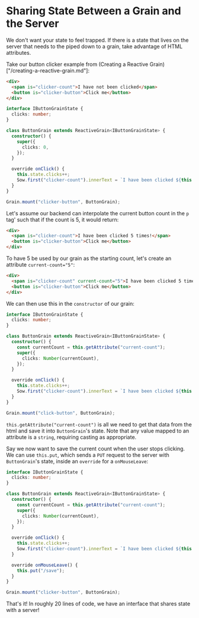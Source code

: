 # Sharing State Between a Grain and the Server

We don't want your state to feel trapped. If there is a state that lives on the server that needs to the piped down to a grain, take advantage of HTML attributes.

Take our button clicker example from (Creating a Reactive Grain)["/creating-a-reactive-grain.md"]:

```html
<div>
  <span is="clicker-count">I have not been clicked</span>
  <button is="clicker-button">Click me</button>
</div>
```

```ts
interface IButtonGrainState {
  clicks: number;
}

class ButtonGrain extends ReactiveGrain<IButtonGrainState> {
  constructor() {
    super({
      clicks: 0,
    });
  }

  override onClick() {
    this.state.clicks++;
    Sow.first("clicker-count").innerText = `I have been clicked ${this.state.clicks} times`;
  }
}

Grain.mount("clicker-button", ButtonGrain);
```

Let's assume our backend can interpolate the current button count in the `p` tag' such that if the count is 5, it would return:

```html
<div>
  <span is="clicker-count">I have been clicked 5 times!</span>
  <button is="clicker-button">Click me</button>
</div>
```

To have 5 be used by our grain as the starting count, let's create an attribute `current-count="5"`:

```html
<div>
  <span is="clicker-count" current-count="5">I have been clicked 5 times!</span>
  <button is="clicker-button">Click me</button>
</div>
```

We can then use this in the `constructor` of our grain:

```ts
interface IButtonGrainState {
  clicks: number;
}

class ButtonGrain extends ReactiveGrain<IButtonGrainState> {
  constructor() {
    const currentCount = this.getAttribute("current-count");
    super({
      clicks: Number(currentCount),
    });
  }

  override onClick() {
    this.state.clicks++;
    Sow.first("clicker-count").innerText = `I have been clicked ${this.state.clicks} times`;
  }
}

Grain.mount("click-button", ButtonGrain);
```

`this.getAttribute("current-count")` is all we need to get that data from the html and save it into `ButtonGrain`'s state. Note that any value mapped to an attribute is a `string`, requiring casting as appropriate.

Say we now want to save the current count when the user stops clicking. We can use `this.put`, which sends a `PUT` request to the server with `ButtonGrain`'s state, inside an `override` for a `onMouseLeave`:

```ts
interface IButtonGrainState {
  clicks: number;
}

class ButtonGrain extends ReactiveGrain<IButtonGrainState> {
  constructor() {
    const currentCount = this.getAttribute("current-count");
    super({
      clicks: Number(currentCount),
    });
  }

  override onClick() {
    this.state.clicks++;
    Sow.first("clicker-count").innerText = `I have been clicked ${this.state.clicks} times`;
  }

  override onMouseLeave() {
    this.put("/save");
  }
}

Grain.mount("clicker-button", ButtonGrain);
```

That's it! In roughly 20 lines of code, we have an interface that shares state with a server!

